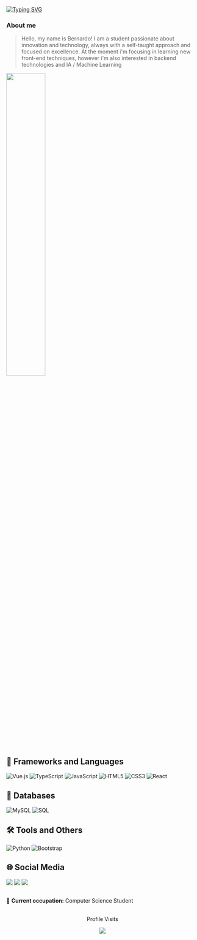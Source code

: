 <a href="https://git.io/typing-svg"><img src="https://readme-typing-svg.demolab.com?font=Fira+Code&weight=900&size=25&letterSpacing=&duration=2500&pause=1000&color=93F842&background=5F207418&center=true&vCenter=true&width=1000&height=200&lines=Welcome!!+;Hello%2C+my+name+is+Bernardo." alt="Typing SVG" /></a>

### About me

> Hello, my name is Bernardo! I am a student passionate about innovation and technology, always with a self-taught approach and focused on excellence.
> At the moment i'm focusing in learning new front-end techniques, however i'm also interested in backend technologies and IA / Machine Learning

<img  width='45%' pointer-events='none' src="https://readme-stats.clckblog.space/api/top-langs/?username=jbernardoFortes&theme=github_dark&hide_border=True&layout=compact&count_private=true&hide=css" min-width="300px" max-width="300px" width="300px"/>

## 🚀 Frameworks and Languages

![Vue.js](https://img.shields.io/badge/vuejs-%2335495e.svg?style=for-the-badge&logo=vuedotjs&logoColor=%234FC08D)
![TypeScript](https://img.shields.io/badge/TypeScript-007ACC?style=for-the-badge&logo=typescript&logoColor=white)
![JavaScript](https://img.shields.io/badge/javascript-%23323330.svg?style=for-the-badge&logo=javascript&logoColor=%23F7DF1E)
![HTML5](https://img.shields.io/badge/html5-%23E34F26.svg?style=for-the-badge&logo=html5&logoColor=white)
![CSS3](https://img.shields.io/badge/css3-%231572B6.svg?style=for-the-badge&logo=css3&logoColor=white)
![React](https://img.shields.io/badge/react-%2320232a.svg?style=for-the-badge&logo=react&logoColor=%2361DAFB)

## 💾 Databases

![MySQL](https://img.shields.io/badge/mysql-%2300f.svg?style=for-the-badge&logo=mysql&logoColor=white)
![SQL](https://img.shields.io/badge/SQL-%23007ACC.svg?style=for-the-badge&logo=sql&logoColor=white)

## 🛠️ Tools and Others

![Python](https://img.shields.io/badge/python-3670A0?style=for-the-badge&logo=python&logoColor=ffdd54)
![Bootstrap](https://img.shields.io/badge/bootstrap-%238511FA.svg?style=for-the-badge&logo=bootstrap&logoColor=white)

## 🌐 Social Media

<div> 
  <a href="https://instagram.com/21.jbernardo" target="_blank"><img src="https://img.shields.io/badge/-Instagram-%23E4405F?style=for-the-badge&logo=instagram&logoColor=white" target="_blank"></a>
  <a href = "mailto:joseberk2@gmail.com"><img src="https://img.shields.io/badge/-Gmail-%23333?style=for-the-badge&logo=gmail&logoColor=white" target="_blank"></a>
  <a href="https://www.linkedin.com/in/21jbernardo/" target="_blank"><img src="https://img.shields.io/badge/-LinkedIn-%230077B5?style=for-the-badge&logo=linkedin&logoColor=white" target="_blank"></a> 
</div>

##

  <summary>💼 <strong>Current occupation:</strong> Computer Science Student </summary>
<div align="center">
<br><p align="center">Profile Visits<b></b></p>  
<p align="center"><img align="center" src="https://profile-counter.glitch.me/{jbernadofortes}/count.svg" /></p> 
<br></div>
